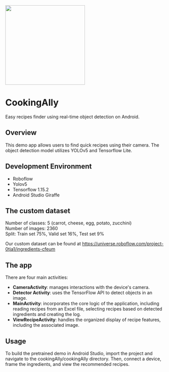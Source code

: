 <img src="CookingAlly.gif" width="250" height="250"/>

# CookingAlly
Easy recipes finder using real-time object detection on Android.

## Overview
This demo app allows users to find quick recipes using their camera. The object detection model utilizes YOLOv5 
and Tensorflow Lite.

## Development Environment 
 - Roboflow
 - Yolov5
 - Tensorflow 1.15.2
 - Android Studio Giraffe

## The custom dataset

Number of classes: 5 (carrot, cheese, egg, potato, zucchini)  
Number of images: 2360  
Split: Train set 75%, Valid set 16%, Test set 9%  

Our custom dataset can be found at https://universe.roboflow.com/project-0tja1/ingredients-cfeum

## The app

There are four main activities:

- __CameraActivity__: manages interactions with the device's camera.
- __Detector Activity__: uses the TensorFlow API to detect objects in an image.
- __MainActivity__: incorporates the core logic of the application, including reading recipes from an Excel file, selecting recipes based on detected ingredients and creating the log.
- __ViewRecipeActivity__: handles the organized display of recipe features, including the associated image.

## Usage
To build the pretrained demo in Android Studio, import the project and navigate to the cookingAlly/cookingAlly directory. Then, connect a device, frame the ingredients, and view the recommended recipes.




